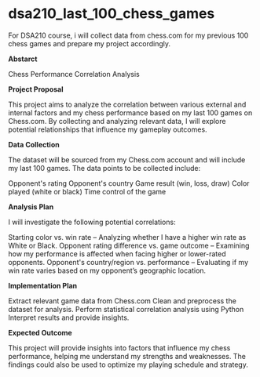 # dsa210_last_100_chess_games
For DSA210 course, i will collect data from chess.com for my previous 100 chess games and prepare my project accordingly.

**Abstarct**

Chess Performance Correlation Analysis

**Project Proposal**

This project aims to analyze the correlation between various external and internal factors and my chess performance based on my last 100 games on Chess.com. By collecting and analyzing relevant data, I will explore potential relationships that influence my gameplay outcomes.

**Data Collection**

The dataset will be sourced from my Chess.com account and will include my last 100 games. The data points to be collected include:

Opponent's rating
Opponent's country
Game result (win, loss, draw)
Color played (white or black)
Time control of the game

**Analysis Plan**

I will investigate the following potential correlations:

Starting color vs. win rate – Analyzing whether I have a higher win rate as White or Black.
Opponent rating difference vs. game outcome – Examining how my performance is affected when facing higher or lower-rated opponents.
Opponent's country/region vs. performance – Evaluating if my win rate varies based on my opponent’s geographic location.

**Implementation Plan**

Extract relevant game data from Chess.com
Clean and preprocess the dataset for analysis.
Perform statistical correlation analysis using Python
Interpret results and provide insights.

**Expected Outcome**

This project will provide insights into factors that influence my chess performance, helping me understand my strengths and weaknesses. The findings could also be used to optimize my playing schedule and strategy.
